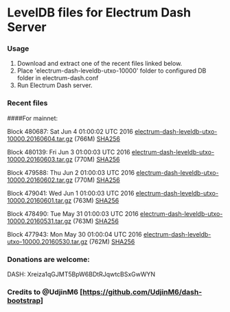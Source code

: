 # LevelDB files for Electrum Dash Server

### Usage

1. Download and extract one of the recent files linked below.
2. Place 'electrum-dash-leveldb-utxo-10000' folder to configured DB folder in electrum-dash.conf
3. Run Electrum Dash server.

### Recent files

####For mainnet:

Block 480687: Sat Jun  4 01:00:02 UTC 2016 [electrum-dash-leveldb-utxo-10000.20160604.tar.gz](https://transfer.sh/CUoKi/electrum-dash-leveldb-utxo-10000.20160604.tar.gz) (766M) [SHA256](https://transfer.sh/cvUdY/electrum-dash-leveldb-utxo-10000.20160604.tar.gz.sha256)

Block 480139: Fri Jun  3 01:00:03 UTC 2016 [electrum-dash-leveldb-utxo-10000.20160603.tar.gz](https://transfer.sh/KDyAq/electrum-dash-leveldb-utxo-10000.20160603.tar.gz) (770M) [SHA256](https://transfer.sh/v5JX1/electrum-dash-leveldb-utxo-10000.20160603.tar.gz.sha256)

Block 479588: Thu Jun  2 01:00:03 UTC 2016 [electrum-dash-leveldb-utxo-10000.20160602.tar.gz](https://transfer.sh/Q0sYD/electrum-dash-leveldb-utxo-10000.20160602.tar.gz) (770M) [SHA256](https://transfer.sh/ZGnyi/electrum-dash-leveldb-utxo-10000.20160602.tar.gz.sha256)

Block 479041: Wed Jun  1 01:00:03 UTC 2016 [electrum-dash-leveldb-utxo-10000.20160601.tar.gz](https://transfer.sh/7Sfiq/electrum-dash-leveldb-utxo-10000.20160601.tar.gz) (763M) [SHA256](https://transfer.sh/12sORK/electrum-dash-leveldb-utxo-10000.20160601.tar.gz.sha256)

Block 478490: Tue May 31 01:00:03 UTC 2016 [electrum-dash-leveldb-utxo-10000.20160531.tar.gz](https://transfer.sh/XknK/electrum-dash-leveldb-utxo-10000.20160531.tar.gz) (763M) [SHA256](https://transfer.sh/IDCvv/electrum-dash-leveldb-utxo-10000.20160531.tar.gz.sha256)

Block 477943: Mon May 30 01:00:04 UTC 2016 [electrum-dash-leveldb-utxo-10000.20160530.tar.gz](https://transfer.sh/sXeGH/electrum-dash-leveldb-utxo-10000.20160530.tar.gz) (762M) [SHA256](https://transfer.sh/Wdr76/electrum-dash-leveldb-utxo-10000.20160530.tar.gz.sha256)

### Donations are welcome:

DASH: Xreiza1qGJMT5BpW6BDtRJqwtcBSxGwWYN

### Credits to @UdjinM6 [https://github.com/UdjinM6/dash-bootstrap]
